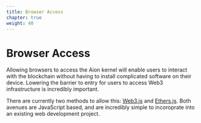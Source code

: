 ```yaml
---
title: Browser Access
chapter: true
weight: 40
---
```


# Browser Access

Allowing browsers to access the Aion kernel will enable users to interact with the blockchain without having to install complicated software on their device. Lowering the barrier to entry for users to access Web3 infrastructure is incredibly important.

There are currently two methods to allow this: [Web3.js](web3-js) and [Ethers.js](ethers-js). Both avenues are JavaScript based, and are incredibly simple to incoroprate into an existing web development project.